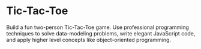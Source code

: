 # Tic-Tac-Toe

Build a fun two-person Tic-Tac-Toe game. Use professional programming techniques to solve data-modeling problems, write elegant JavaScript code, and apply higher level concepts like object-oriented programming.
